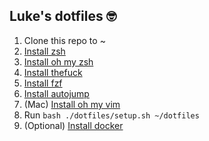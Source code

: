 ## Luke's dotfiles :nerd_face: 

1. Clone this repo to ~
1. [Install zsh](https://github.com/robbyrussell/oh-my-zsh/wiki/Installing-ZSH#install-and-set-up-zsh-as-default)
1. [Install oh my zsh](https://github.com/robbyrussell/oh-my-zsh#basic-installation)
1. [Install thefuck](https://github.com/nvbn/thefuck#installation)
1. [Install fzf](https://github.com/junegunn/fzf#installation)
1. [Install autojump](https://github.com/wting/autojump)
1. (Mac) [Install oh my vim](https://github.com/liangxianzhe/oh-my-vim#1-install-some-needed-tools)
1. Run `bash ./dotfiles/setup.sh ~/dotfiles`
1. (Optional) [Install docker](https://askubuntu.com/questions/938700/how-do-i-install-docker-on-ubuntu-16-04-lts)
